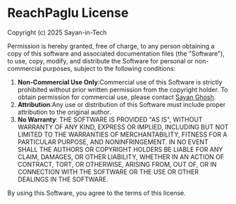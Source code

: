 # ReachPaglu License

Copyright (c) 2025 Sayan-in-Tech

Permission is hereby granted, free of charge, to any person obtaining a copy of this software and associated documentation files (the "Software"), to use, copy, modify, and distribute the Software for personal or non-commercial purposes, subject to the following conditions:

1. **Non-Commercial Use Only**:Commercial use of this Software is strictly prohibited without prior written permission from the copyright holder. To obtain permission for commercial use, please contact [Sayan Ghosh](mailto:sayan18012004l@example.com).
2. **Attribution**:Any use or distribution of this Software must include proper attribution to the original author.
3. **No Warranty**:
   THE SOFTWARE IS PROVIDED "AS IS", WITHOUT WARRANTY OF ANY KIND, EXPRESS OR IMPLIED, INCLUDING BUT NOT LIMITED TO THE WARRANTIES OF MERCHANTABILITY, FITNESS FOR A PARTICULAR PURPOSE, AND NONINFRINGEMENT. IN NO EVENT SHALL THE AUTHORS OR COPYRIGHT HOLDERS BE LIABLE FOR ANY CLAIM, DAMAGES, OR OTHER LIABILITY, WHETHER IN AN ACTION OF CONTRACT, TORT, OR OTHERWISE, ARISING FROM, OUT OF, OR IN CONNECTION WITH THE SOFTWARE OR THE USE OR OTHER DEALINGS IN THE SOFTWARE.

By using this Software, you agree to the terms of this license.
